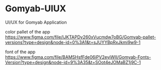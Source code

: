 # Gomyab-UIUX
UI/UX for Gomyab Application

color pallet of the app
https://www.figma.com/file/IJKTAPDv260xVucmdw7oBG/Gomyab-pallet-versions?type=design&node-id=0%3A1&t=sJUYYBpRxJkmi9w9-1
  
font of the app
https://www.figma.com/file/BAMSHsfFde06iPV2eyjWII/Gomyab-Fonts-Version?type=design&node-id=9%3A35&t=SOot4eJOMaBZ1j9C-1
